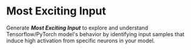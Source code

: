 # Most Exciting Input
Generate ***Most Exciting Input*** to explore and understand Tensorflow/PyTorch model's behavior by identifying input samples that induce high activation from specific neurons in your model.
